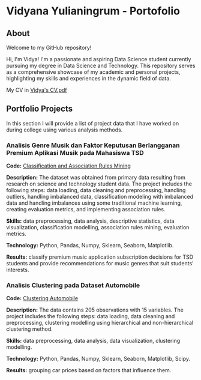 # Vidyana Yulianingrum - Portofolio
## About
Welcome to my GitHub repository!

Hi, I'm Vidya! I'm a passionate and aspiring Data Science student currently pursuing my degree in Data Science and Technology. This repository serves as a comprehensive showcase of my academic and personal projects, highlighting my skills and experiences in the dynamic field of data.

My CV in [Vidya's CV.pdf](https://drive.google.com/file/d/14Me1Qwb_12MrmhnfiNq0X0C6ULpnr1N1/view?usp=sharing)

## Portfolio Projects
In this section I will provide a list of project data that I have worked on during college using various analysis methods.

### Analisis Genre Musik dan Faktor Keputusan Berlangganan Premium Aplikasi Musik pada Mahasiswa TSD
**Code:** [Classification and Association Rules Mining](https://github.com/vidyaana22/portofolio-dataanalyst/blob/main/Analisis%20Genre%20Musik%20dan%20Faktor%20Keputusan%20Berlangganan%20Premium%20Aplikasi%20Musik%20pada%20Mahasiswa%20Teknologi%20Sains%20Data.ipynb)

**Description:** The dataset was obtained from primary data resulting from research on science and technology student data. The project includes the following steps: data loading, data cleaning and preprocessing, handling outliers, handling imbalanced data, classification modeling with imbalanced data and handling imbalances using some traditional machine learning, creating evaluation metrics, and implementing association rules.

**Skills:** data preprocessing, data analysis, descriptive statistics, data visualization, classification modelling, association rules mining, evaluation metrics.

**Technology:** Python, Pandas, Numpy, Sklearn, Seaborn, Matplotlib.

**Results:** classify premium music application subscription decisions for TSD students and provide recommendations for music genres that suit students' interests.

### Analisis Clustering pada Dataset Automobile
**Code:** [Clustering Automobile](https://github.com/vidyaana22/portofolio-dataanalyst/blob/main/Clustering%20on%20Automobile%20Dataset.ipynb)

**Description:** The data contains 205 observations with 15 variables. The project includes the following steps: data loading, data cleaning and preprocessing, clustering modelling using hierarchical and non-hierarchical clustering method.

**Skills:** data preprocessing, data analysis, data visualization, clustering modelling.

**Technology:** Python, Pandas, Numpy, Sklearn, Seaborn, Matplotlib, Scipy.

**Results:** grouping car prices based on factors that influence them.
